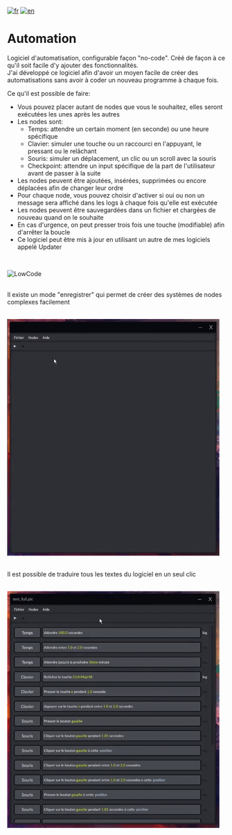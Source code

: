 [![fr](https://img.shields.io/badge/lang-fr-red.svg)](README.md)
[![en](https://img.shields.io/badge/lang-en-blue.svg)](README.en.md)

# Automation
Logiciel d'automatisation, configurable façon "no-code". Créé de façon à ce qu'il soit facile d'y ajouter des fonctionnalités. <br>
J'ai développé ce logiciel afin d'avoir un moyen facile de créer des automatisations sans avoir à coder un nouveau programme à chaque fois. <br>

Ce qu'il est possible de faire:
* Vous pouvez placer autant de nodes que vous le souhaitez, elles seront exécutées les unes après les autres
* Les nodes sont:
   * Temps: attendre un certain moment (en seconde) ou une heure spécifique
   * Clavier: simuler une touche ou un raccourci en l'appuyant, le pressant ou le relâchant
   * Souris: simuler un déplacement, un clic ou un scroll avec la souris
   * Checkpoint: attendre un input spécifique de la part de l'utilisateur avant de passer à la suite
* Les nodes peuvent être ajoutées, insérées, supprimées ou encore déplacées afin de changer leur ordre
* Pour chaque node, vous pouvez choisir d'activer si oui ou non un message sera affiché dans les logs à chaque fois qu'elle est exécutée
* Les nodes peuvent être sauvegardées dans un fichier et chargées de nouveau quand on le souhaite
* En cas d'urgence, on peut presser trois fois une touche (modifiable) afin d'arrêter la boucle
* Ce logiciel peut être mis à jour en utilisant un autre de mes logiciels appelé Updater
<br>

![LowCode](sources/Automation_full.gif)

<br>
Il existe un mode "enregistrer" qui permet de créer des systèmes de nodes complexes facilement
<br><br>

![LowCode](sources/Automation_record.gif)

<br>
Il est possible de traduire tous les textes du logiciel en un seul clic
<br><br>

![LowCode](sources/Automation_lang.gif)

